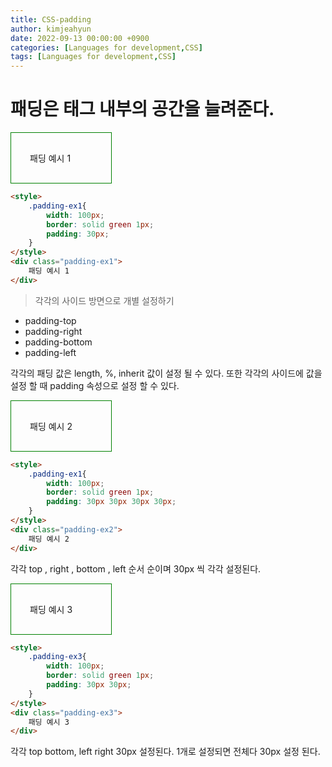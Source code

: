 ```yaml
---
title: CSS-padding
author: kimjeahyun
date: 2022-09-13 00:00:00 +0900
categories: [Languages for development,CSS]
tags: [Languages for development,CSS]
---
```


<style>
    .padding-ex1{
        width: 100px;
        border: solid green 1px;
        padding: 30px;
    }
    .padding-ex2{
        width: 100px;
        border: solid green 1px;
        padding: 30px 30px 30px 30px;
    }
    .padding-ex3{
        width: 100px;
        border: solid green 1px;
        padding: 30px 30px;
    }
</style>


# 패딩은 태그 내부의 공간을 늘려준다.


<div class="padding-ex1">
    패딩 예시 1
</div>

```html
<style>
    .padding-ex1{
        width: 100px;
        border: solid green 1px;
        padding: 30px;
    }
</style>
<div class="padding-ex1">
    패딩 예시 1
</div>

```


> 각각의 사이드 방면으로 개별 설정하기

-   padding-top
-   padding-right
-   padding-bottom
-   padding-left

각각의 패딩 값은 length, %, inherit 값이 설정 될 수 있다.
또한 각각의 사이드에 값을 설정 할 때 padding 속성으로 설정 할 수 있다.

<div class="padding-ex2">
    패딩 예시 2
</div>


```html
<style>
    .padding-ex1{
        width: 100px;
        border: solid green 1px;
        padding: 30px 30px 30px 30px;
    }
</style>
<div class="padding-ex2">
    패딩 예시 2
</div>

```

각각 top , right , bottom , left 순서 순이며 30px 씩 각각 설정된다.

<div class="padding-ex3">
    패딩 예시 3
</div>


```html
<style>
    .padding-ex3{
        width: 100px;
        border: solid green 1px;
        padding: 30px 30px;
    }
</style>
<div class="padding-ex3">
    패딩 예시 3
</div>

```

각각 top bottom, left right 30px 설정된다.
1개로 설정되면 전체다 30px 설정 된다.

